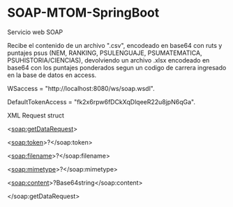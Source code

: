 # SOAP-MTOM-SpringBoot

Servicio web SOAP

Recibe el contenido de un archivo ".csv", encodeado en base64 con ruts y puntajes psus (NEM, RANKING, PSULENGUAJE, PSUMATEMATICA, PSUHISTORIA/CIENCIAS), devolviendo un archivo .xlsx encodeado en base64 con los puntajes ponderados segun un codigo de carrera ingresado en la base de datos en access.

WSaccess = "http://localhost:8080/ws/soap.wsdl".

DefaultTokenAccess = "fk2x6rpw6fDCkXqDlqeeR22u8jpN6qGa".

XML Request struct

<<soap:getDataRequest>>

   <<soap:token>>?</soap:token>

   <<soap:filename>>?</soap:filename>

   <<soap:mimetype>>?</soap:mimetype>

   <<soap:content>>?Base64string</soap:content>

</soap:getDataRequest>
